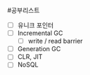 #공부리스트
- [ ] 유니크 포인터 
- [ ] Incremental GC
	- [ ] write / read barrier
- [ ] Generation GC
- [ ] CLR, JIT
- [ ] NoSQL